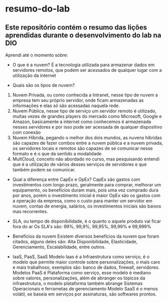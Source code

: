 # resumo-do-lab
## Este repositório contém o resumo das lições aprendidas durante o desenvolvimento do lab na DIO

Aprendi até o momento sobre:

- O que é a nuvem?
É a tecnologia utilizada para armazenar dados em servidores remotos, que podem ser acessados de qualquer lugar com a utilização da internet

- Quais são os tipos de nuvem?
1. Nuvem Privada, ou como conhecida a Intranet, nesse tipo de nuvem a empresa tem seu próprio servidor, onde ficam armazenadas as informações e elas só são acessadas naquela rede.
2. Nuvem Pública, nesse tipo de serviço um servidor remoto é utilizado, muitas vezes de grandes players do mercado como Microsoft, Google e Amazon, basicamente a internet como conhecemos é armazenada nesses servidores e por isso pode ser acessada de qualquer dispositivo com conexão
3. Nuvem Híbrida, pegando o melhor dos dois mundos, as nuvens híbridas são capazes de fazer combos entre a nuvem pública e a nuvem privada, os servidores locais e remotos são capazes de se comunicar nesse formato e é o que da sentido a modalidade
4. MultCloud, conceito não abordado no curso, mas pesquisando entendi que é a utilização de vários desses serviços de servidores e que também podem se comunicar.

- Qual a diferença entre CapEx e OpEx?
CapEx são gastos com investimentos com longo prazo, geralmente para comprar, melhorar um equipamento, os benefícios duram mais, pois uma vez comprado dura por anos, porém o investimento inicial é maior
OpEx são os gastos com a operação da empresa, como o custo para manter um servidor em nuvem, contas de energia, salários, os investimentos iniciais são baixos mas recorrentes.

- SLA, ou tempo de disponibilidade, é o quanto o aquele produto vai ficar fora do ar
Os SLA's são: 99%, 99,9%, 99,95%, 99,99% e 99,999%

- Benefícios da nuvem
Existem diversos benefícios da nuvem que foram citados, alguns deles são: Alta Disponibilidade, Elasticidade, Gerenciamento, Escalabilidade, entre outros.

- IaaS, PaaS, SaaS
Modelo Iaas é a Infraestrutura como serviço, é o modelo que permite maior controle sobre personalizações, o mais caro e mais trabalhoso, exemplos são: banco de dados, firewall, servidores.
Modelos PaaS é Plataforma como serviço, esse modelo é mediano sobre valores, personalizações, além de abranger os tópicos da infraestrutura, o modelo plataforma também abrange Sistemas Operacionais e ferrametas de gerenciamento
Modelo SaaS é o menos volátil, se baseia em serviços por assinaturas, são softwares prontos.

 
